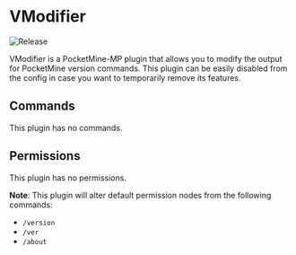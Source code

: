 # VModifier
![Release](https://img.shields.io/badge/release-v2.0-blue.svg)

VModifier is a PocketMine-MP plugin that allows you to modify the output for PocketMine version commands. This plugin can be easily disabled from the config in case you want to temporarily remove its features.

## Commands
This plugin has no commands.

## Permissions
This plugin has no permissions.

**Note**: This plugin will alter default permission nodes from the following commands:
- `/version`
- `/ver`
- `/about`
